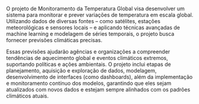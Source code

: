 O projeto de Monitoramento da Temperatura Global visa desenvolver um sistema para monitorar e prever variações de temperatura em escala global. Utilizando dados de diversas fontes – como satélites, estações meteorológicas e sensores locais – e aplicando técnicas avançadas de machine learning e modelagem de séries temporais, o projeto busca fornecer previsões climáticas precisas.

Essas previsões ajudarão agências e organizações a compreender tendências de aquecimento global e eventos climáticos extremos, suportando políticas e ações ambientais. O projeto inclui etapas de planejamento, aquisição e exploração de dados, modelagem, desenvolvimento de interfaces (como dashboards), além da implementação e monitoramento contínuo dos modelos, garantindo que eles sejam atualizados com novos dados e estejam sempre alinhados com os padrões climáticos atuais.